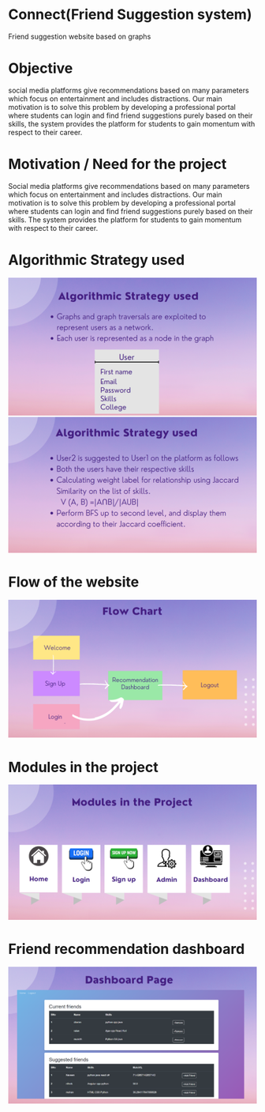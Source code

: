 # Connect(Friend Suggestion system)
Friend suggestion website based on graphs

# Objective
social media platforms give recommendations based on many parameters which focus on entertainment and includes distractions. Our main motivation is to solve this problem by developing a professional portal where students can login and find friend suggestions purely based on their skills, the system provides the platform for students to gain momentum with respect to their career.
# Motivation / Need for the project
Social media platforms give recommendations
based on many parameters which focus on
entertainment and includes distractions.
Our main motivation is to solve this problem by
developing a professional portal where students
can login and find friend suggestions purely based
on their skills. The system provides the platform for
students to gain momentum with respect to their
career.

# Algorithmic Strategy used
   ![](images/algo-1.PNG)
   ![](images/algo-2.PNG)



# Flow of the website
 ![](images/flowchart.PNG)

# Modules in the project
 ![](images/modules.PNG)
 
# Friend recommendation dashboard
 ![](images/dashboard.PNG)


